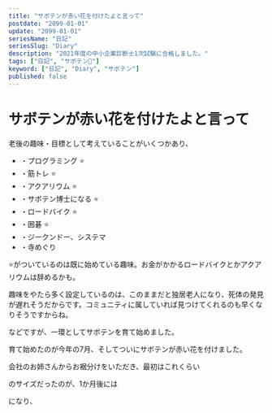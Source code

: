 ```yaml
---
title: "サボテンが赤い花を付けたよと言って"
postdate: "2099-01-01"
update: "2099-01-01"
seriesName: "日記"
seriesSlug: "Diary"
description: "2021年度の中小企業診断士1次試験に合格しました。"
tags: ["日記", "サボテン🌵"]
keyword: ["日記", "Diary", "サボテン"]
published: false
---
```


# サボテンが赤い花を付けたよと言って

老後の趣味・目標として考えていることがいくつかあり、

- ・プログラミング ⭐️
- ・筋トレ ⭐️
- ・アクアリウム ⭐️
- ・サボテン博士になる ⭐
- ・ロードバイク ⭐️
- ・囲碁 ⭐️
- ・ジークンドー、システマ
- ・寺めぐり

<aside>

⭐️がついているのは既に始めている趣味。お金がかかるロードバイクとかアクアリウムは辞めるかも。

</aside>

<aside>

趣味をやたら多く設定しているのは、このままだと独居老人になり、死体の発見が遅れそうだからです。コミュニティに属していれば見つけてくれるのも早くなりそうですからね。

</aside>

などですが、一環としてサボテンを育て始めました。

育て始めたのが今年の7月、そしてついにサボテンが赤い花を付けました。

会社のお姉さんからお裾分けをいただき、最初はこれくらい


のサイズだったのが、1か月後には

になり、


